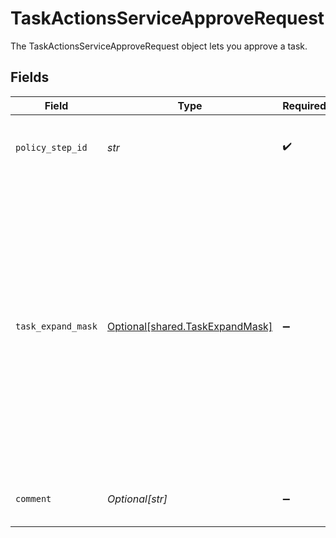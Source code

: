 # TaskActionsServiceApproveRequest

The TaskActionsServiceApproveRequest object lets you approve a task.


## Fields

| Field                                                                                                                                                                                                                         | Type                                                                                                                                                                                                                          | Required                                                                                                                                                                                                                      | Description                                                                                                                                                                                                                   |
| ----------------------------------------------------------------------------------------------------------------------------------------------------------------------------------------------------------------------------- | ----------------------------------------------------------------------------------------------------------------------------------------------------------------------------------------------------------------------------- | ----------------------------------------------------------------------------------------------------------------------------------------------------------------------------------------------------------------------------- | ----------------------------------------------------------------------------------------------------------------------------------------------------------------------------------------------------------------------------- |
| `policy_step_id`                                                                                                                                                                                                              | *str*                                                                                                                                                                                                                         | :heavy_check_mark:                                                                                                                                                                                                            | The ID of the policy step on the given task to approve.                                                                                                                                                                       |
| `task_expand_mask`                                                                                                                                                                                                            | [Optional[shared.TaskExpandMask]](../../models/shared/taskexpandmask.md)                                                                                                                                                      | :heavy_minus_sign:                                                                                                                                                                                                            | The task expand mask is an array of strings that specifes the related objects the requester wishes to have returned when making a request where the expand mask is part of the input. Use '*' to view all possible responses. |
| `comment`                                                                                                                                                                                                                     | *Optional[str]*                                                                                                                                                                                                               | :heavy_minus_sign:                                                                                                                                                                                                            | The comment attached to the request.                                                                                                                                                                                          |